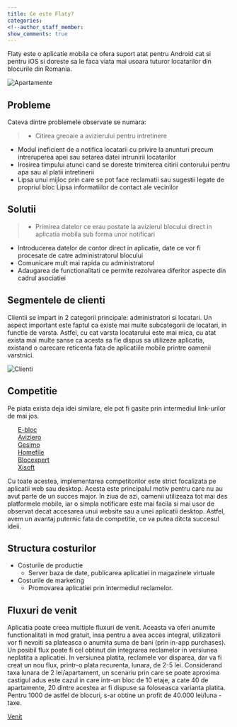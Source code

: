 ```yaml
---
title: Ce este Flaty?
categories:
<!--author_staff_member:
show_comments: true
---
```


Flaty este o aplicatie mobila ce ofera suport atat pentru Android cat si pentru iOS si doreste sa le faca viata mai usoara tuturor locatarilor din blocurile din Romania.

![Apartamente](https://images.unsplash.com/photo-1464938050520-ef2270bb8ce8?ixlib=rb-0.3.5&amp;ixid=eyJhcHBfaWQiOjEyMDd9&amp;s=ef45ad8b1585797b19623a38b806ea89&amp;auto=format&amp;fit=crop&amp;w=1053&amp;q=80)

## Probleme

Cateva dintre problemele observate se numara:

> * Citirea greoaie a avizierului pentru intretinere  
* Modul ineficient de a notifica locatarii cu privire la anunturi precum intreruperea apei sau setarea datei intrunirii locatarilor   
* Irosirea timpului atunci cand se doreste trimiterea citirii contorului pentru apa sau al platii intretinerii     
* Lipsa unui mijloc prin care se pot face reclamatii sau sugestii legate de propriul bloc Lipsa informatiilor de contact ale vecinilor  

## Solutii

> * Primirea datelor ce erau postate la avizierul blocului direct in aplicatia mobila sub forma unor notificari  
* Introducerea datelor de contor direct in aplicatie, date ce vor fi procesate de catre administratorul blocului  
* Comunicare mult mai rapida cu administratorul  
* Adaugarea de functionalitati ce permite rezolvarea diferitor aspecte din cadrul asociatiei  

## Segmentele de clienti

Clientii se impart in 2 categorii principale: administratori si locatari. Un aspect important este faptul ca existe mai multe subcategorii de locatari, in functie de varsta. Astfel, cu cat varsta locatarului este mai mica, cu atat exista mai multe sanse ca acesta sa fie dispus sa utilizeze aplicatia, existand o oarecare reticenta fata de aplicatiile mobile printre oamenii varstnici.

![Clienti](https://images.unsplash.com/photo-1491438590914-bc09fcaaf77a?ixlib=rb-0.3.5&ixid=eyJhcHBfaWQiOjEyMDd9&s=56c7f9756b4386446903856e0fc99dd5&auto=format&fit=crop&w=1050&q=80)

## Competitie

Pe piata exista deja idei similare, ele pot fi gasite prin intermediul link-urilor de mai jos.

&nbsp;&nbsp;&nbsp;&nbsp;&nbsp;&nbsp;[E-bloc](https://www.e-bloc.ro "e-bloc")  
&nbsp;&nbsp;&nbsp;&nbsp;&nbsp;&nbsp;[Aviziero](https://aviziero.ro "aviziero")  
&nbsp;&nbsp;&nbsp;&nbsp;&nbsp;&nbsp;[Gesimo](https://www.gesimo.ro "gesimo")  
&nbsp;&nbsp;&nbsp;&nbsp;&nbsp;&nbsp;[Homefile](https://homefile.ro "homefile")  
&nbsp;&nbsp;&nbsp;&nbsp;&nbsp;&nbsp;[Blocexpert](https://www.blocexpert.ro "blocexpert")  
&nbsp;&nbsp;&nbsp;&nbsp;&nbsp;&nbsp;[Xisoft](https://www.xisoft.net "xisoft")  

Cu toate acestea, implementarea competitorilor este strict focalizata pe aplicatii web sau desktop. Acesta este principalul motiv pentru care nu au avut parte de un succes major. In ziua de azi, oamenii utilizeaza tot mai des platformele mobile, iar o simpla notificare este mai facila si mai usor de observat decat accesarea unui website sau a unei aplicatii desktop. Astfel, avem un avantaj puternic fata de competitie, ce va putea ditcta succesul ideii.

## Structura costurilor

* Costurile de productie
  * Server baza de date, publicarea aplicatiei in magazinele virtuale
* Costurile de marketing
  * Promovarea aplicatiei prin intermediul reclamelor.

## Fluxuri de venit

Aplicatia poate creea multiple fluxuri de venit. Aceasta va oferi anumite functionalitati in mod gratuit, insa pentru a avea acces integral, utilizatorii vor fi nevoiti sa plateasca o anumita suma de bani (prin in-app purchases). Un posibil flux poate fi cel obtinut din integrarea reclamelor in versiunea neplatita a aplicatiei. In versiunea platita, reclamele vor disparea, dar va fi creat un nou flux, printr-o plata recurenta, lunara, de 2-5 lei. Considerand taxa lunara de 2 lei/apartament, un scenariu prin care se poate aproxima castigul adus este cazul in care intr-un bloc de 10 etaje, a cate 40 de apartamente, 20 dintre acestea ar fi dispuse sa foloseasca varianta platita. Pentru 1000 de astfel de blocuri, s-ar obtine un profit de 40.000 lei/luna - taxe.

[Venit](https://images.unsplash.com/photo-1522937335625-b87ea99dc133?ixlib=rb-0.3.5&ixid=eyJhcHBfaWQiOjEyMDd9&s=9a5b353ddbf4355ab7f6183f6de7e63b&auto=format&fit=crop&w=1050&q=80)